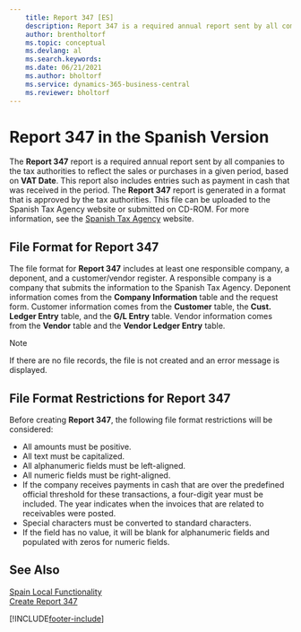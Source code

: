 ```yaml
---
    title: Report 347 [ES]
    description: Report 347 is a required annual report sent by all companies to the tax authorities to reflect the sales or purchases in a given period. 
    author: brentholtorf
    ms.topic: conceptual
    ms.devlang: al
    ms.search.keywords:
    ms.date: 06/21/2021
    ms.author: bholtorf
    ms.service: dynamics-365-business-central
    ms.reviewer: bholtorf
---
```

# Report 347 in the Spanish Version
The **Report 347** report is a required annual report sent by all companies to the tax authorities to reflect the sales or purchases in a given period, based on **VAT Date**. This report also includes entries such as payment in cash that was received in the period. The **Report 347** report is generated in a format that is approved by the tax authorities. This file can be uploaded to the Spanish Tax Agency website or submitted on CD-ROM. For more information, see the [Spanish Tax Agency](https://www.agenciatributaria.es/AEAT.internet/en_gb/Inicio.shtml) website.  

## File Format for Report 347  
The file format for **Report 347** includes at least one responsible company, a deponent, and a customer/vendor register. A responsible company is a company that submits the information to the Spanish Tax Agency. Deponent information comes from the **Company Information** table and the request form. Customer information comes from the **Customer** table, the **Cust. Ledger Entry** table, and the **G/L Entry** table. Vendor information comes from the **Vendor** table and the **Vendor Ledger Entry** table.  

> [!NOTE]  
>  If there are no file records, the file is not created and an error message is displayed.  

## File Format Restrictions for Report 347  
Before creating **Report 347**, the following file format restrictions will be considered:  

- All amounts must be positive.  
- All text must be capitalized.  
- All alphanumeric fields must be left-aligned.  
- All numeric fields must be right-aligned.  
- If the company receives payments in cash that are over the predefined official threshold for these transactions, a four-digit year must be included. The year indicates when the invoices that are related to receivables were posted.  
- Special characters must be converted to standard characters.  
- If the field has no value, it will be blank for alphanumeric fields and populated with zeros for numeric fields.  

## See Also  
 [Spain Local Functionality](spain-local-functionality.md)   
 [Create Report 347](how-to-create-report-347.md)


[!INCLUDE[footer-include](../../includes/footer-banner.md)]
